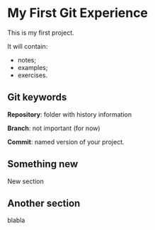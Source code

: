 # My First Git Experience

This is my first project.

It will contain:

- notes;
- examples;
- exercises.

## Git keywords

**Repository**: folder with history information

**Branch**: not important (for now)

**Commit**: named version of your project.

## Something new

New section

## Another section

blabla